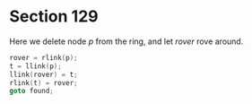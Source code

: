 # Section 129

Here we delete node *p* from the ring, and let *rover* rove around.

```c << Allocate entire node |p| and |goto found| >>=
rover = rlink(p);
t = llink(p);
llink(rover) = t;
rlink(t) = rover;
goto found;
```
